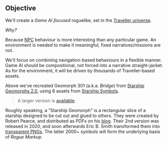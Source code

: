 ## Objective

We'll create a _Game AI focused_ roguelike, set in the [Traveller universe](https://travellermap.com/?p=-1.329!-23.768!3).

_Why?_

Because [NPC](https://tvtropes.org/pmwiki/pmwiki.php/Main/NonPlayerCharacter) behaviour is more interesting than any particular game.
An environment is needed to make it meaningful, fixed narratives/missions are not.

We'll focus on combining navigation-based behaviours in a flexible manner.
Game AI should be compositional, not forced into a narrative straight-jacket.
As for the environment, it will be driven by thousands of Traveller-based assets.

<div
  class="tabs"
  id="tabs-geomorph-301-debug"
  height="340"
  tabs="[{ key: 'component', filepath: 'images/Gm301Debug' }]"
></div>

Above we've recreated Geomorph 301 (a.k.a. _Bridge_) from [Starship Geomorphs 2.0](http://travellerrpgblog.blogspot.com/2018/10/the-starship-geomorphs-book-if-finally.html),
using 8 assets from [Starship Symbols](http://travellerrpgblog.blogspot.com/2020/08/starship-symbols-book.html).

> A larger version is [available](/pics/g-301--bridge.debug.x2.png "@new-tab").

Roughly speaking, a "Starship Geomorph" is a rectangular slice of a starship designed to be cut out and glued to others.
They were created by Robert Pearce, and distributed as PDFs on his [blog](http://travellerrpgblog.blogspot.com/).
Their 2nd version was released in 2020, and soon afterwards Eric B. Smith transformed them into [transparent PNGs](http://gurpsland.no-ip.org/geomorphs/).
The latter 2000+ symbols will form the underlying basis of _Rogue Markup_.
